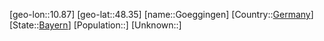 ﻿---
location: [48.35,10.87]
type: City
tags:
- geo/City


SpocWebEntityId: 30669
isDeleted: false
confidential: public

---
[geo-lon::10.87]
[geo-lat::48.35]
[name::Goeggingen]
[Country::[Germany](geo/Continent/Europe/Germany.md)]
[State::[Bayern](geo/Continent/Europe/Germany/Bayern.md)]
[Population::]
[Unknown::]

